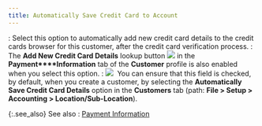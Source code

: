 ```yaml
---
title: Automatically Save Credit Card to Account
---
```

: Select this option to automatically add new credit  card details to the credit cards browser for this customer, after the  credit card verification process.
: The **Add New Credit 
 Card Details** lookup button ![]({{site.mc_baseurl}}/img/managing_customers_lookup_button.gif) in the **Payment****Information** tab of the **Customer**  profile is also enabled when you select this option.
: ![]({{site.mc_baseurl}}/img/note.gif)  You  can ensure that this field is checked, by default, when you create a customer,  by selecting the **Automatically Save Credit 
 Card Details** option in the **Customers**  tab (path: **File &gt; Setup &gt; Accounting 
 &gt; Location/Sub-Location**).


{:.see_also}
See also
: [Payment  Information]({{site.mc_baseurl}}/customer-details/payment-information/payment_information_content.html)
